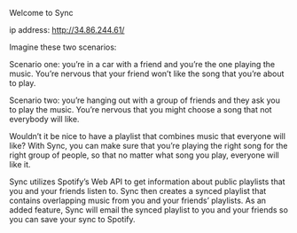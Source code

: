 Welcome to Sync

ip address: http://34.86.244.61/

Imagine these two scenarios:

Scenario one: you’re in a car with a friend and you’re the one playing the music. You’re nervous that your friend won’t like the song that you’re about to play.

Scenario two: you’re hanging out with a group of friends and they ask you to play the music. You’re nervous that you might choose a song that not everybody will like.

Wouldn’t it be nice to have a playlist that combines music that everyone will like? With Sync, you can make sure that you’re playing the right song for the right group of people, so that no matter what song you play, everyone will like it.

Sync utilizes Spotify’s Web API to get information about public playlists that you and your friends listen to. Sync then creates a synced playlist that contains overlapping music from you and your friends’ playlists. As an added feature, Sync will email the synced playlist to you and your friends so you can save your sync to Spotify.
